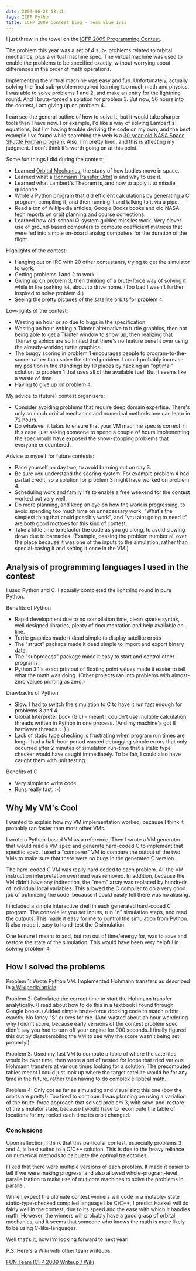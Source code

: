 ```yaml
---
date: 2009-06-28 18:41
tags: ICFP Python
title: ICFP 2009 contest blog - Team Blue Iris
---
```


I just threw in the towel on the
[ICFP 2009 Programming Contest](http://icfpcontest.org/).

The problem this year was a set of 4 sub-
problems related to orbital mechanics, plus a virtual machine spec. The
virtual machine was used to enable the problems to be specified exactly,
without worrying about differences in the order of math operations.

Implementing the virtual machine was easy and fun. Unfortunately, actually
solving the final sub-problem required learning too much math and physics. I
was able to solve problems 1 and 2, and make an entry for the lightning round.
And I brute-forced a solution for problem 3. But now, 56 hours into the
contest, I am giving up on problem 4.

I can see the general outline of how to
solve it, but it would take sharper tools than I have now. For example, I'd
like a way of solving Lambert's equations, but I'm having trouble deriving the
code on my own, and the best example I've found while searching the web is a
[30-year-old NASA Space Shuttle Fortran program](http://www.google.com/url?sa=t&source=web&ct=res&cd=1&url=http%3A%2F%2Fntrs.nasa.gov%2Farchive%2Fnasa%2Fcasi.ntrs.nasa.gov%2F19790079987_1979079987.pdf&ei=PjFHSqXdKoumMYCuibgC&usg=AFQjCNHuISp5Jo_Yt8zra20RmTRqlnlhHQ&sig2=rV_Rm4DYdppoeV-KyqObXA).
 Also, I'm pretty tired, and this is affecting my
judgment. I don't think it's worth going on at this point.

Some fun things I did during the contest:

* Learned [Orbital Mechanics](http://www.braeunig.us/space/orbmech.htm), the study of how bodies move in space.
* Learned what a [Hohmann Transfer Orbit](http://en.wikipedia.org/wiki/Hohmann_transfer_orbit) is and why to use it.
* Learned what Lambert's Theorem is, and how to apply it to missile guidance.
* Wrote a Python program that did efficient calculations by generating a C program, compiling it, and then running it and talking to it via a pipe.
* Read a ton of Wikipedia articles, Google Books books and old NASA tech reports on orbit planning and course corrections.
* Learned how old-school Q-system guided missiles work. Very clever use of ground-based computers to compute coefficient matrices that were fed into simple on-board analog computers for the duration of the flight.

Highlights of the contest:

* Hanging out on IRC with 20 other contestants, trying to get the simulator to work.
* Getting problems 1 and 2 to work.
* Giving up on problem 3, then thinking of a brute-force way of solving it while in the parking lot, about to drive home. (Too bad I wasn't further inspired to solve problem 4.)
* Seeing the pretty pictures of the satellite orbits for problem 4.

Low-lights of the contest:

* Wasting an hour or so due to bugs in the specification
* Wasting an hour writing a Tkinter alternative to turtle graphics, then not being able to get a Tkinter window to show up, then realizing that Tkinter graphics are so limited that there's no feature benefit over using the already-working turtle graphics.
* The buggy scoring in problem 1 encourages people to program-to-the-scorer rather than solve the stated problem. I could probably increase my position in the standings by 10 places by hacking an "optimal" solution to problem 1 that uses all of the available fuel. But it seems like a waste of time.
* Having to give up on problem 4.

My advice to (future) contest organizers:

* Consider avoiding problems that require deep domain expertise. There's only so much orbital mechanics and numerical methods one can learn in 72 hours.
* Do whatever it takes to ensure that your VM machine spec is correct. In this case, just asking someone to spend a couple of hours implementing the spec would have exposed the show-stopping problems that everyone encountered.

Advice to myself for future contests:

* Pace yourself on day two, to avoid burning out on day 3.
* Be sure you understand the scoring system. For example problem 4 had partial credit, so a solution for problem 3 might have worked on problem 4.
* Scheduling work and family life to enable a free weekend for the contest worked out very well.
* Do more planning, and keep an eye on how the work is progressing, to avoid spending too much time on unnecessary work. "What's the simplest thing that could possibly work", and "you aint going to need it" are both good mottoes for this kind of contest.
* Take a little time to refactor the code as you go along, to avoid slowing down due to barnacles. (Example, passing the problem number all over the place because it was one of the inputs to the simulation, rather than special-casing it and setting it once in the VM.)

## Analysis of programming languages I used in the contest

I used Python and C. I
actually completed the lightning round in pure Python.

Benefits of Python

* Rapid development due to no compilation time, clean sparse syntax, well designed libraries, plenty of documentation and help available on-line.
* Turtle graphics made it dead simple to display satellite orbits
* The "struct" package made it dead simple to import and export binary data.
* The "subprocess" package made it easy to start and control other programs.
* Python 3.1's exact printout of floating point values made it easier to tell what the math was doing. (Other projects ran into problems with almost-zero values printing as zero.)

Drawbacks of Python

* Slow. I had to switch the simulation to C to have it run fast enough for problems 3 and 4
* Global Interpreter Lock (GIL) - meant I couldn't use multiple calculation threads written in Python in one process. (And my machine's got 8 hardware threads. :-) )
* Lack of static type checking is frustrating when program run times are long: I had a half-hour period wasted debugging simple errors that only occurred after 2 minutes of simulation run-time that a static type checker would have caught immediately. To be fair, I could also have caught them with unit testing.

Benefits of C

* Very simple to write code.
* Runs really fast. :-)

## Why My VM's Cool

I wanted to explain how my VM implementation worked, because
I think it probably ran faster than most other VMs.

I wrote a Python-based VM
as a reference. Then I wrote a VM generator that would read a VM spec and
generate hard-coded C to implement that specific spec. I used a "comparer" VM
to compare the output of the two VMs to make sure that there were no bugs in
the generated C version.

The hard-coded C VM was really hard coded to each
problem. All the VM instruction interpretation overhead was removed. In
addition, because the VM didn't have any indirection, the "mem" array was
replaced by hundreds of individual local variables. This allowed the C
compiler to do a very good job of optimizing the code, because it could easily
tell there was no aliasing.

I included a simple interactive shell in each
generated hard-coded C program. The console let you set inputs, run "n"
simulation steps, and read the outputs. This made it easy for me to control
the simulation from Python. It also made it easy to hand-test the C
simulation.

One feature I meant to add, but ran out of time/energy for, was to
save and restore the state of the simulation. This would have been very
helpful in solving problem 4.

## How I solved the problems

Problem 1: Wrote
Python VM. Implemented Hohmann transfers as described in [a Wikipedia
article](http://en.wikipedia.org/wiki/Hohmann_transfer_orbit).

Problem 2:
Calculated the correct time to start the Hohmann transfer analytically. (I
read about how to do this in a textbook I found through Google books.) Added
simple brute-force docking code to match orbits exactly. No fancy "S" curves
for me. (And wasted about an hour wondering why I didn't score, because early
versions of the contest problem spec didn't say you had to turn off your
engine for 900 seconds. I finally figured this out by disassembling the VM to
see why the score wasn't being set properly.)

Problem 3: Used my fast VM to
compute a table of where the satellites would be over time, then wrote a set
of nested for loops that tried various Hohmann transfers at various times
looking for a solution. The precomputed tables meant I could just look up
where the target satellite would be for any time in the future, rather than
having to do complex elliptical math.

Problem 4: Only got as far as simulating
and visualizing this one (boy the orbits are pretty!) Too tired to continue. I
was planning on using a variation of the brute-force approach that solved
problem 3, with save-and-restore of the simulator state, because I would have
to recompute the table of locations for my rocket each time its orbit changed.

### Conclusions

Upon reflection, I think that this particular contest, especially
problems 3 and 4, is best suited to a C/C++ solution. This is due to the heavy
reliance on numerical methods to calculate the optimal trajectories.

I liked
that there were multiple versions of each problem. It made it easier to tell
if we were making progress, and also allowed whole-program-level
parallelization to make use of muticore machines to solve the problems in
parallel.

While I expect the ultimate contest winners will code in a mutable-
state static-type-checked compiled language like C/C++, I predict Haskell will
do fairly well in the contest, due to its speed and the ease with which it
handles math. However, the winners will probably have a good grasp of orbital
mechanics, and it seems that someone who knows the math is more likely to be
using C-like-languages.

Well that's it, now I'm looking forward to next year!

P.S. Here's a Wiki with other team writeups:

[FUN Team ICFP 2009 Writeup / Wiki](http://wiki.freaks-unidos.net/icfp/2009/)
